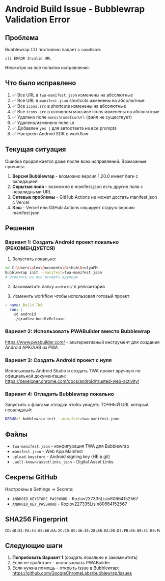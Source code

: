 # Android Build Issue - Bubblewrap Validation Error

## Проблема

Bubblewrap CLI постоянно падает с ошибкой:
```
cli ERROR Invalid URL
```

Несмотря на все попытки исправления.

## Что было исправлено

1. ✅ Все URL в `twa-manifest.json` изменены на абсолютные
2. ✅ Все URL в `manifest.json` shortcuts изменены на абсолютные
3. ✅ Все `icons.src` в shortcuts изменены на абсолютные
4. ✅ Все `icons.src` в основном массиве icons изменены на абсолютные
5. ✅ Удалено поле `monochromeIconUrl` (файл не существует)
6. ✅ Удалено/изменено поле `id`
7. ✅ Добавлен `yes |` для автоответа на все prompts
8. ✅ Настроен Android SDK в workflow

## Текущая ситуация

Ошибка продолжается даже после всех исправлений. Возможные причины:

1. **Версия Bubblewrap** - возможно версия 1.20.0 имеет баги с валидацией
2. **Скрытые поля** - возможно в manifest.json есть другие поля с невалидными URL
3. **Сетевые проблемы** - GitHub Actions не может достать manifest.json с Vercel
4. **Кэш** - Vercel или GitHub Actions кэширует старую версию manifest.json

## Решения

### Вариант 1: Создать Android проект локально (РЕКОМЕНДУЕТСЯ)

1. Запустить локально:
```bash
cd C:\Users\alex\Documents\GitHub\GrulyaFM
bubblewrap init --manifest=twa-manifest.json
# Ответить на все prompts вручную
```

2. Закоммитить папку `android/` в репозиторий

3. Изменить workflow чтобы использовал готовый проект:
```yaml
- name: Build TWA
  run: |
    cd android
    ./gradlew bundleRelease
```

### Вариант 2: Использовать PWABuilder вместо Bubblewrap

https://www.pwabuilder.com/ - альтернативный инструмент для создания Android APK/AAB из PWA

### Вариант 3: Создать Android проект с нуля

Использовать Android Studio и создать TWA проект вручную по официальной документации:
https://developer.chrome.com/docs/android/trusted-web-activity/

### Вариант 4: Отладить Bubblewrap локально

Запустить с флагами отладки чтобы увидеть ТОЧНЫЙ URL который невалидный:
```bash
DEBUG=* bubblewrap init --manifest=twa-manifest.json
```

## Файлы

- `twa-manifest.json` - конфигурация TWA для Bubblewrap
- `manifest.json` - Web App Manifest
- `upload.keystore` - Android signing key (НЕ в git)
- `.well-known/assetlinks.json` - Digital Asset Links

## Секреты GitHub

Настроены в Settings → Secrets:
- `ANDROID_KEYSTORE_PASSWORD` - Kozlov227335Lisin80664152567
- `ANDROID_KEY_PASSWORD` - Kozlov227335Lisin80664152567

## SHA256 Fingerprint

```
CD:40:B1:FA:54:65:68:6A:2C:C0:0D:46:45:28:BB:EA:D8:D7:FB:65:89:51:B0:FA:FD:DF:7E:1A:00:53:1C:88
```

## Следующие шаги

1. **Попробовать Вариант 1** (создать локально и закоммитить)
2. Если не сработает - использовать PWABuilder
3. Если нужна помощь - открыть issue в Bubblewrap: https://github.com/GoogleChromeLabs/bubblewrap/issues
